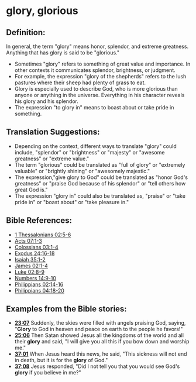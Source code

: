 # glory, glorious #

## Definition: ##

In general, the term "glory" means honor, splendor, and extreme greatness. Anything that has glory is said to be "glorious."

* Sometimes "glory" refers to something of great value and importance. In other contexts it communicates splendor, brightness, or judgment.
* For example, the expression "glory of the shepherds" refers to the lush pastures where their sheep had plenty of grass to eat.
* Glory is especially used to describe God, who is more glorious than anyone or anything in the universe. Everything in his character reveals his glory and his splendor.
* The expression "to glory in" means to boast about or take pride in something.

## Translation Suggestions: ##

* Depending on the context, different ways to translate "glory" could include, "splendor" or "brightness" or "majesty" or "awesome greatness" or "extreme value."
* The term "glorious" could be translated as  "full of glory" or "extremely valuable" or "brightly shining" or "awesomely majestic."
* The expression,"give glory to God" could be translated as "honor God's greatness" or "praise God because of his splendor" or "tell others how great God is."
* The expression "glory in" could also be translated as, "praise" or "take pride in" or "boast about" or "take pleasure in."



## Bible References: ##

* [1 Thessalonians 02:5-6](en/tn/1th/help/02/05)
* [Acts 07:1-3](en/tn/act/help/07/01)
* [Colossians 03:1-4](en/tn/col/help/03/01)
* [Exodus 24:16-18](en/tn/exo/help/24/16)
* [Isaiah 35:1-2](en/tn/isa/help/35/01)
* [James 02:1-4](en/tn/jas/help/02/01)
* [Luke 02:8-9](en/tn/luk/help/02/08)
* [Numbers 14:9-10](en/tn/num/help/14/09)
* [Philippians 02:14-16](en/tn/php/help/02/14)
* [Philippians 04:18-20](en/tn/php/help/04/18)

## Examples from the Bible stories: ##

* __[23:07](en/tn/obs/help/23/07)__ Suddenly, the skies were filled with angels praising God, saying, "__Glory__  to God in heaven and peace on earth to the people he favors!"
* __[25:06](en/tn/obs/help/25/06)__ Then Satan showed Jesus all the kingdoms of the world and all their __glory__  and said, "I will give you all this if you bow down and worship me."
* __[37:01](en/tn/obs/help/37/01)__ When Jesus heard this news, he said, "This sickness will not end in death, but it is for the __glory__  of God."
* __[37:08](en/tn/obs/help/37/08)__ Jesus responded, "Did I not tell you that you would see God's __glory__  if you believe in me?"